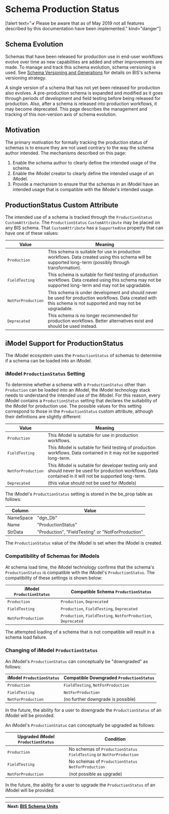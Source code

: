# Schema Production Status

<!-- Responsible for this page: Allan Bommer -->

[!alert text="<img src="./media/clean-01.svg" style="width:2%;height:2%;">  Please be aware that as of May 2019 not all features described by this documentation have been implemented." kind="danger"]

## Schema Evolution

Schemas that have been released for production use in end-user workflows evolve over time as new capabilities are added and other improvements are made. To manage and track this schema evolution, schema versioning is used. See [Schema Versioning and Generations](schema-versioning-and-generations.md) for details on BIS's schema versioning strategy.

A single version of a schema that has not yet been released for production also evolves. A pre-production schema is expanded and modified as it goes through periods of development and field testing before being released for production. Also, after a schema is released into production workflows, it may become deprecated. This page describes the management and tracking of this non-version axis of schema evolution.

## Motivation

The primary motivation for formally tracking the production status of schemas is to ensure they are not used contrary to the way the schema author intended. The mechanisms described on this page:

1. Enable the schema author to clearly define the intended usage of the schema.
2. Enable the iModel creator to clearly define the intended usage of an iModel.
3. Provide a mechanism to ensure that the schemas in an iModel have an intended usage that is compatible with the iModel's intended usage.

## ProductionStatus Custom Attribute

The intended use of a schema is tracked through the `ProductionStatus` `CustomAttribute`. The `ProductionStatus` `CustomAttribute` may be placed on any BIS schema. That `CustomAttribute` has a `SupportedUse` property that can have one of these values:

| Value | Meaning |
|-------|---------|
| `Production` | This schema is suitable for use in production workflows. Data created using this schema  will be supported long-term (possibly through transformation). |
| `FieldTesting` | This schema is suitable for field testing of production workflows. Data created using this schema may not be supported long-term and may not be upgradable. |
| `NotForProduction` | This schema is under development and should never be used for production workflows. Data created with this schema is not supported and may not be upgradable. |
| `Deprecated` | This schema is no longer recommended for production workflows. Better alternatives exist and should be used instead. |

## iModel Support for ProductionStatus

The iModel ecosystem uses the `ProductionStatus` of schemas to determine if a schema can be loaded into an iModel.

### iModel `ProductionStatus` Setting

To determine whether a schema with a `ProductionStatus` other than `Production` can be loaded into an iModel, the iModel technology stack needs to understand the intended use of the iModel. For this reason, every iModel contains a `ProductionStatus` setting that declares the suitability of the iModel for production use. The possible values for this setting correspond to those in the `ProductionStatus` custom attribute, although their definitions are slightly different:

| Value | Meaning |
|-------|---------|
| `Production` | This iModel is suitable for use in production workflows. |
| `FieldTesting` | This iModel is suitable for field testing of production workflows. Data contained in it may not be supported long-term. |
| `NotForProduction` | This iModel is suitable for developer testing only and should never be used for production workflows. Data contained in it will not be supported long-term. |
| `Deprecated` | (this value should not be used for iModels) |

The iModel's `ProductionStatus` setting is stored in the be_prop table as follows:

| Column | Value |
|--------|-------|
| NameSpace |  "dgn_Db" |
| Name | "ProductionStatus" |
| StrData | "Production", "FieldTesting" or "NotForProduction" |

The `ProductionStatus` value of the iModel is set when the iModel is created.

### Compatibility of Schemas for iModels

At schema load time, the iModel technology confirms that the schema's `ProductionStatus` is compatible with the iModel's `ProductionStatus`. The compatibility of these settings is shown below:

| iModel `ProductionStatus` | Compatible Schema `ProductionStatus` |
|---------------------------|--------------------------------------|
| `Production` | `Production`, `Deprecated` |
| `FieldTesting` | `Production`, `FieldTesting`, `Deprecated` |
| `NotForProduction` | `Production`, `FieldTesting`, `NotForProduction`, `Deprecated` |

The attempted loading of a schema that is not compatible will result in a schema load failure.

### Changing of iModel `ProductionStatus`

An iModel's `ProductionStatus` can conceptually be "downgraded" as follows:

| iModel `ProductionStatus` | Compatible Downgraded `ProductionStatus` |
|-------------------------|----------------------------------------|
| `Production` | `FieldTesting`, `NotForProduction` |
| `FieldTesting` | `NotForProduction` |
| `NotForProduction` | (no further downgrade is possible) |

In the future, the ability for a user to downgrade the `ProductionStatus` of an iModel will be provided.

An iModel's `ProductionStatus` can conceptually be upgraded as follows:

| Upgraded iModel `ProductionStatus` | Condition |
|------------------------------------|-----------|
| `Production` | No schemas of `ProductionStatus` `FieldTesting` or `NotForProduction` |
| `FieldTesting` | No schemas of `ProductionStatus` `NotForProduction` |
| `NotForProduction` | (not possible as upgrade) |

In the future, the ability for a user to upgrade the `ProductionStatus` of an iModel will be provided.

---
| Next: [BIS Schema Units](./units.md)
|:---
